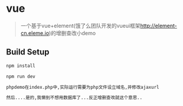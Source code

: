 # vue

> 一个基于vue+element(饿了么团队开发的vueui框架<http://element-cn.eleme.io>)的增删查改小demo

## Build Setup

``` bash
npm install

npm run dev

phpdemo在index.php中,实际运行需要为php文件设立域名,并修改ajaxurl

然后....是的,我懒到不想用数据库了...反正增删查改就这个意思..
```
